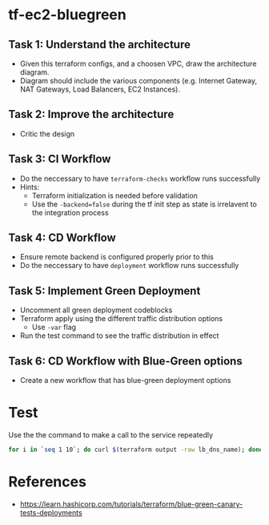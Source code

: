 # tf-ec2-bluegreen

## Task 1: Understand the architecture
- Given this terraform configs, and a choosen VPC, draw the architecture diagram.
- Diagram should include the various components (e.g. Internet Gateway, NAT Gateways, Load Balancers, EC2 Instances). 

## Task 2: Improve the architecture
- Critic the design

## Task 3: CI Workflow
- Do the neccessary to have `terraform-checks` workflow runs successfully
- Hints:
    - Terraform initialization is needed before validation
    - Use the `-backend=false` during the tf init step as state is irrelavent to the integration process

## Task 4: CD Workflow
- Ensure remote backend is configured properly prior to this
- Do the neccessary to have `deployment` workflow runs successfully

## Task 5: Implement Green Deployment
- Uncomment all green deployment codeblocks
- Terraform apply using the different traffic distribution options
    - Use `-var` flag
- Run the test command to see the traffic distribution in effect

## Task 6: CD Workflow with Blue-Green options
- Create a new workflow that has blue-green deployment options

# Test
Use the the command to make a call to the service repeatedly
```bash
for i in `seq 1 10`; do curl $(terraform output -raw lb_dns_name); done
```

# References
- https://learn.hashicorp.com/tutorials/terraform/blue-green-canary-tests-deployments
